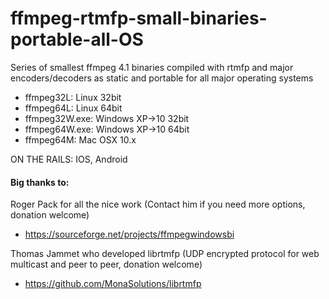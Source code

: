 # ffmpeg-rtmfp-small-binaries-portable-all-OS
Series of smallest ffmpeg 4.1 binaries compiled with rtmfp and major encoders/decoders
as static and portable for all major operating systems

- ffmpeg32L:      Linux 32bit
- ffmpeg64L:      Linux 64bit
- ffmpeg32W.exe:  Windows XP->10 32bit
- ffmpeg64W.exe:  Windows XP->10 64bit
- ffmpeg64M:      Mac OSX 10.x

ON THE RAILS: IOS, Android

#### Big thanks to:

Roger Pack for all the nice work (Contact him if you need more options, donation welcome)
- https://sourceforge.net/projects/ffmpegwindowsbi

Thomas Jammet who developed librtmfp (UDP encrypted protocol for web multicast and peer to peer, donation welcome)
- https://github.com/MonaSolutions/librtmfp

